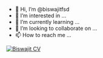 - 👋 Hi, I’m @biswajitfsd
- 👀 I’m interested in ...
- 🌱 I’m currently learning ...
- 💞️ I’m looking to collaborate on ...
- 📫 How to reach me ...



[![Biswajit CV](https://encrypted-tbn0.gstatic.com/images?q=tbn:ANd9GcSjm8iOGR-mK7X2R3S8sKU1xiT8D5kbxIppql1o2K8U0Q&s)](https://biswajitfsd.github.io/biswajitcv/)

<!---
biswajitfsd/biswajitfsd is a ✨ special ✨ repository because its `README.md` (this file) appears on your GitHub profile.
You can click the Preview link to take a look at your changes.
--->
